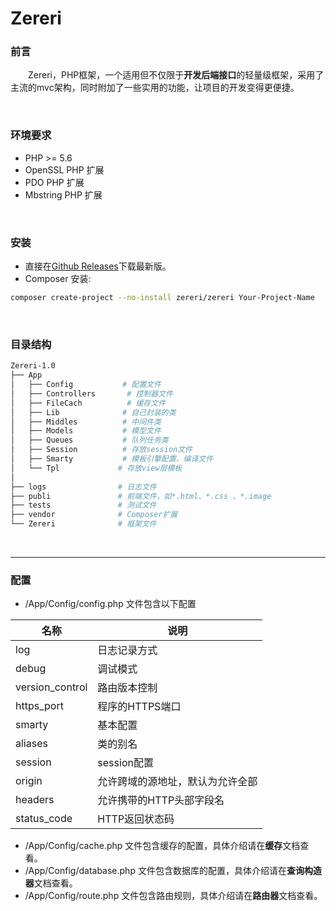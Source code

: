 # Zereri

### 前言

    Zereri，PHP框架，一个适用但不仅限于**开发后端接口**的轻量级框架，采用了主流的mvc架构，同时附加了一些实用的功能，让项目的开发变得更便捷。

<br/>

### 环境要求

- PHP >= 5.6
- OpenSSL PHP 扩展
- PDO PHP 扩展
- Mbstring PHP 扩展


<br/>

### 安装

- 直接在[Github Releases](https://github.com/sostuts/Zereri/releases)下载最新版。
- Composer 安装:

```bash
composer create-project --no-install zereri/zereri Your-Project-Name
```

<br/>

### 目录结构

```bash
Zereri-1.0
├── App
│   ├── Config			 # 配置文件
│   ├── Controllers	      # 控制器文件
│   ├── FileCach   	   	  # 缓存文件
│   ├── Lib			     # 自己封装的类
│   ├── Middles			 # 中间件类
│   ├── Models 	  		 # 模型文件
│   ├── Queues 	   		 # 队列任务类
│   ├── Session	 	   	 # 存放session文件
│   ├── Smarty 	   	  	 # 模板引擎配置、编译文件
│   └── Tpl				# 存放view层模板
│
├── logs	  			# 日志文件
├── publi	 			# 前端文件，如*.html、*.css 、*.image
├── tests  				# 测试文件
├── vendor 	  			# Composer扩展
└── Zereri			   	# 框架文件
```

<br/>

------

### 配置

- /App/Config/config.php 文件包含以下配置

| 名称              | 说明               |
| --------------- | ---------------- |
| log             | 日志记录方式           |
| debug           | 调试模式             |
| version_control | 路由版本控制           |
| https_port      | 程序的HTTPS端口       |
| smarty          | 基本配置             |
| aliases         | 类的别名             |
| session         | session配置        |
| origin          | 允许跨域的源地址，默认为允许全部 |
| headers         | 允许携带的HTTP头部字段名   |
| status_code     | HTTP返回状态码        |

- /App/Config/cache.php 文件包含缓存的配置，具体介绍请在**缓存**文档查看。
- /App/Config/database.php 文件包含数据库的配置，具体介绍请在**查询构造器**文档查看。
- /App/Config/route.php 文件包含路由规则，具体介绍请在**路由器**文档查看。

